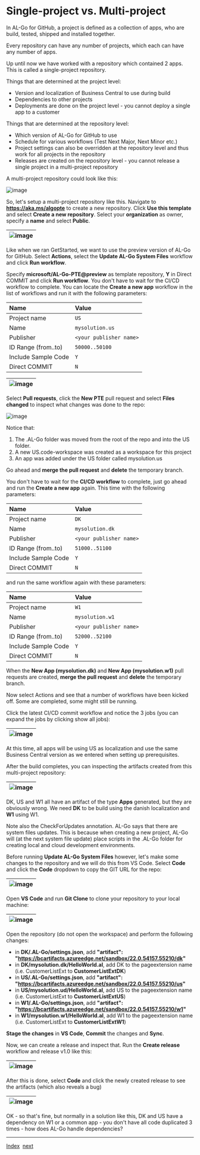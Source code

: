 # Single-project vs. Multi-project
In AL-Go for GitHub, a project is defined as a collection of apps, who are build, tested, shipped and installed together.

Every repository can have any number of projects, which each can have any number of apps.

Up until now we have worked with a repository which contained 2 apps. This is called a single-project repository.

Things that are determined at the project level:
- Version and localization of Business Central to use during build
- Dependencies to other projects
- Deployments are done on the project level - you cannot deploy a single app to a customer

Things that are determined at the repository level:
- Which version of AL-Go for GitHub to use
- Schedule for various workflows (Test Next Major, Next Minor etc.)
- Project settings can also be overridden at the repository level and thus work for all projects in the repository
- Releases are created on the repository level - you cannot release a single project in a multi-project repository

A multi-project repository could look like this:

![image](https://user-images.githubusercontent.com/10775043/231688802-4d08e4f2-6bbc-4677-902b-0bef9ed068d8.png)

So, let's setup a multi-project repository like this. Navigate to **https://aka.ms/algopte** to create a new repository. Click **Use this template** and select **Create a new repository**. Select your **organization** as owner, specify a **name** and select **Public**.

| ![image](https://user-images.githubusercontent.com/10775043/231751252-51f0c80a-dd74-4f32-95d5-39a363e2b2ff.png) |
|-|

Like when we ran GetStarted, we want to use the preview version of AL-Go for GitHub. Select **Actions**, select the **Update AL-Go System Files** workflow and click **Run workflow**.

Specify **microsoft/AL-Go-PTE@preview** as template repository, **Y** in Direct COMMIT and click **Run workflow**. You don't have to wait for the CI/CD workflow to complete. You can locate the **Create a new app** workflow in the list of workflows and run it with the following parameters:

| Name | Value |
| :-- | :-- |
| Project name | `US` |
| Name | `mysolution.us` |
| Publisher | `<your publisher name>` |
| ID Range (from..to) | `50000..50100` |
| Include Sample Code | `Y` |
| Direct COMMIT | `N` |

| ![image](https://user-images.githubusercontent.com/10775043/231755134-303a59b3-f616-4d08-b46d-47810e459a1b.png) |
|-|

Select **Pull requests**, click the **New PTE** pull request and select **Files changed** to inspect what changes was done to the repo:

![image](https://user-images.githubusercontent.com/10775043/231753510-4a0cb9a9-c1b8-4fc8-9481-4e7a4ea80c89.png)

Notice that:
1. The .AL-Go folder was moved from the root of the repo and into the US folder.
2. A new US.code-workspace was created as a workspace for this project
3. An app was added under the US folder called mysolution.us

Go ahead and **merge the pull request** and **delete** the temporary branch.

You don't have to wait for the **CI/CD workflow** to complete, just go ahead and run the **Create a new app** again. This time with the following parameters:

| Name | Value |
| :-- | :-- |
| Project name | `DK` |
| Name | `mysolution.dk` |
| Publisher | `<your publisher name>` |
| ID Range (from..to) | `51000..51100` |
| Include Sample Code | `Y` |
| Direct COMMIT | `N` |

and run the same workflow again with these parameters:

| Name | Value |
| :-- | :-- |
| Project name | `W1` |
| Name | `mysolution.w1` |
| Publisher | `<your publisher name>` |
| ID Range (from..to) | `52000..52100` |
| Include Sample Code | `Y` |
| Direct COMMIT | `N` |

When the **New App (mysolution.dk)** and **New App (mysolution.w1)** pull requests are created, **merge the pull request** and **delete** the temporary branch.

Now select Actions and see that a number of workflows have been kicked off. Some are completed, some might still be running.

Click the latest CI/CD commit workflow and notice the 3 jobs (you can expand the jobs by clicking show all jobs):

| ![image](https://user-images.githubusercontent.com/10775043/231756744-8952ba6b-edaa-47d8-b1ad-cf74990ba86d.png) |
|-|

At this time, all apps will be using US as localization and use the same Business Central version as we entered when setting up prerequisites.

After the build completes, you can inspecting the artifacts created from this multi-project repository:

| ![image](https://user-images.githubusercontent.com/10775043/231757819-64d9a4b8-bda2-4b36-974b-540052007c76.png) |
|-|

DK, US and W1 all have an artifact of the type **Apps** generated, but they are obviously wrong. We need **DK** to be build using the danish localization and **W1** using W1.

Note also the CheckForUpdates annotation. AL-Go says that there are system files updates. This is because when creating a new project, AL-Go will (at the next system file update) place scripts in the .AL-Go folder for creating local and cloud development environments.

Before running **Update AL-Go System Files** however, let's make some changes to the repository and we will do this from VS Code. Select **Code** and click the **Code** dropdown to copy the GIT URL for the repo:

| ![image](https://user-images.githubusercontent.com/10775043/231759163-33006212-6191-4ed6-8a96-84ff0c7d944e.png) |
|-|

 Open **VS Code** and run **Git Clone** to clone your repository to your local machine:
 
| ![image](https://user-images.githubusercontent.com/10775043/231759374-671a9933-9602-4ec0-bc06-ea5c7236b457.png) |
|-|

Open the repository (do not open the workspace) and perform the following changes:
- in **DK/.AL-Go/settings.json**, add **"artifact": "https://bcartifacts.azureedge.net/sandbox/22.0.54157.55210/dk"**
- in **DK/mysolution.dk/HelloWorld.al**, add DK to the pageextension name (i.e. CustomerListExt to **CustomerListExtDK**)
- in **US/.AL-Go/settings.json**, add **"artifact": "https://bcartifacts.azureedge.net/sandbox/22.0.54157.55210/us"**
- in **US/mysolution.ud/HelloWorld.al**, add US to the pageextension name (i.e. CustomerListExt to **CustomerListExtUS**)
- in **W1/.AL-Go/settings.json**, add **"artifact": "https://bcartifacts.azureedge.net/sandbox/22.0.54157.55210/w1"**
- in **W1/mysolution.w1/HelloWorld.al**, add W1 to the pageextension name (i.e. CustomerListExt to **CustomerListExtW1**)

**Stage the changes** in **VS Code**, **Commit** the changes and **Sync**.

Now, we can create a release and inspect that. Run the **Create release** workflow and release v1.0 like this:

| ![image](https://user-images.githubusercontent.com/10775043/231798204-2b7c4689-596b-42a6-ac5b-62093192e595.png) |
|-|

After this is done, select **Code** and click the newly created release to see the artifacts (which also reveals a bug)

| ![image](https://user-images.githubusercontent.com/10775043/231798973-1ed29f6d-fb08-4b8e-b2f1-efd415b20bf1.png) |
|-|

OK - so that's fine, but normally in a solution like this, DK and US have a dependency on W1 or a common app - you don't have all code duplicated 3 times - how does AL-Go handle dependencies?

---
[Index](Index.md)&nbsp;&nbsp;[next](Dependencies1.md)
